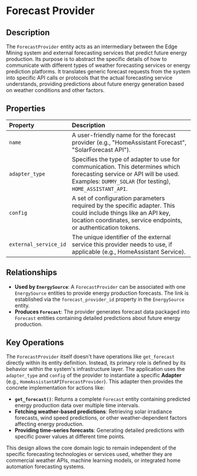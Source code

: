 # Forecast Provider

## Description

The `ForecastProvider` entity acts as an intermediary between the Edge Mining system and external forecasting services that predict future energy production. Its purpose is to abstract the specific details of how to communicate with different types of weather forecasting services or energy prediction platforms. It translates generic forecast requests from the system into specific API calls or protocols that the actual forecasting service understands, providing predictions about future energy generation based on weather conditions and other factors.

## Properties

| Property              | Description                                                                                                                                                                         |
| :-------------------- | :---------------------------------------------------------------------------------------------------------------------------------------------------------------------------------- |
| `name`                | A user-friendly name for the forecast provider (e.g., "HomeAssistant Forecast", "SolarForecast API").                                                                               |
| `adapter_type`        | Specifies the type of adapter to use for communication. This determines which forecasting service or API will be used. Examples: `DUMMY_SOLAR` (for testing), `HOME_ASSISTANT_API`. |
| `config`              | A set of configuration parameters required by the specific adapter. This could include things like an API key, location coordinates, service endpoints, or authentication tokens.   |
| `external_service_id` | The unique identifier of the external service this provider needs to use, if applicable (e.g., HomeAssistant Service).                                                              |

## Relationships

- **Used by `EnergySource`**: A `ForecastProvider` can be associated with one `EnergySource` entities to provide energy production forecasts. The link is established via the `forecast_provider_id` property in the `EnergySource` entity.
- **Produces `Forecast`**: The provider generates forecast data packaged into `Forecast` entities containing detailed predictions about future energy production.

## Key Operations

The `ForecastProvider` itself doesn't have operations like `get_forecast` directly within its entity definition. Instead, its primary role is defined by its behavior within the system's infrastructure layer. The application uses the `adapter_type` and `config` of the provider to instantiate a specific **Adapter** (e.g., `HomeAssistantAPIForecastProvider`). This adapter then provides the concrete implementation for actions like:

- **`get_forecast()`**: Returns a complete `Forecast` entity containing predicted energy production data over multiple time intervals.
- **Fetching weather-based predictions**: Retrieving solar irradiance forecasts, wind speed predictions, or other weather-dependent factors affecting energy production.
- **Providing time-series forecasts**: Generating detailed predictions with specific power values at different time points.

This design allows the core domain logic to remain independent of the specific forecasting technologies or services used, whether they are commercial weather APIs, machine learning models, or integrated home automation forecasting systems.

